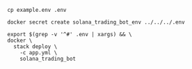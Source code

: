 ```shell
cp example.env .env
```

```shell
docker secret create solana_trading_bot_env ../../../.env
```

```shell
export $(grep -v '^#' .env | xargs) && \
docker \
  stack deploy \
    -c app.yml \
    solana_trading_bot
```
